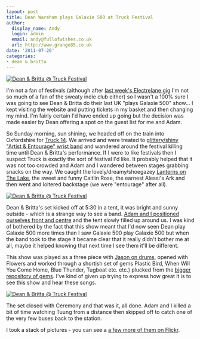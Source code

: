 ```yaml
---
layout: post
title: Dean Wareham plays Galaxie 500 at Truck Festival
author:
  display_name: Andy
  login: admin
  email: andy@fullofwishes.co.uk
  url: http://www.grange85.co.uk
date: '2011-07-26'
categories:
- dean & britta
---
```

<p><a href="http://www.flickr.com/photos/grange85/5971743781/" title="Dean & Britta @ Truck Festival by andyaldridge, on Flickr"><img class="aligncenter" src="https://farm7.static.flickr.com/6027/5971743781_28d0fbd1a3.jpg" alt="Dean & Britta @ Truck Festival"></a></p>
<p>I'm not a fan of festivals (although after <a href="http://www.grange85.co.uk/swirling/2011/07/22/electrelane-the-scala-london/">last week's Electrelane gig</a> I'm not so much of a fan of the sweaty indie club either) so I wasn't a 100% sure I was going to see Dean & Britta do their last UK "plays Galaxie 500" show... I kept visiting the website and putting tickets in my basket and then changing my mind. I'm fairly certain I'd have ended up going but the decision was made easier by Dean offering a spot on the guest list for me and Adam.</p>
<p>So Sunday morning, sun shining, we headed off on the train into Oxfordshire for <a href="http://www.thisistruck.com/">Truck 14</a>. We arrived and were treated to <a href="http://www.flickr.com/photos/grange85/5971865823/in/set-72157627148400125/">glittery/shiny "Artist & Entourage" wrist band</a> and wandered around the festival killing time until Dean & Britta's performance. If I were to like festivals then I suspect Truck is exactly the sort of festival I'd like. It probably helped that it was not too crowded and Adam and I wandered between stages grabbing snacks on the way. We caught the lovely/dreamy/shoegazey <a href="http://lanternsonthelake.bandcamp.com/">Lanterns on The Lake</a>, the sweet and funny Caitlin Rose, the earnest Alessi's Ark and then went and loitered backstage (we were "entourage" after all).</p>
<p><a href="http://www.flickr.com/photos/grange85/5971742469/" title="Dean & Britta @ Truck Festival by andyaldridge, on Flickr"><img class="aligncenter" src="https://farm7.static.flickr.com/6127/5971742469_7751705008.jpg" alt="Dean & Britta @ Truck Festival"></a></p>
<p>Dean & Britta's set kicked off at 5:30 in a tent, it was bright and sunny outside - which is a strange way to see a band. <a href="http://www.flickr.com/photos/grange85/5971737667/in/set-72157627148400125/">Adam and I positioned ourselves front and centre</a> and the tent slowly filled up around us. I was kind of bothered by the fact that this show meant that I'd now seen Dean play Galaxie 500 more times than I saw Galaxie 500 play Galaxie 500 but when the band took to the stage it became clear that it really didn't bother me at all, maybe it helped knowing that next time I see them it'll be different.</p>
<p>This show was played as a three piece with <a href="http://www.flickr.com/photos/grange85/5972297388/in/set-72157627148400125">Jason on drums</a>, opened with Flowers and worked through a shortish set of gems Plastic Bird, When Will You Come Home, Blue Thunder, Tugboat etc. etc.) plucked from the <a href="http://galaxie500.bandcamp.com/">bigger repository of gems</a>. I've kind of given up trying to express how great it is to see this show and hear these songs.</p>
<p><a href="http://www.flickr.com/photos/grange85/5971741853/" title="Dean & Britta @ Truck Festival by andyaldridge, on Flickr"><img class="aligncenter" src="https://farm7.static.flickr.com/6013/5971741853_154d7faee9.jpg" alt="Dean & Britta @ Truck Festival"></a></p>
<p>The set closed with Ceremony and that was it, all done. Adam and I killed a bit of time watching Tuung from a distance then skipped off to catch one of the very few buses back to the station.</p>
<p>I took a stack of pictures - you can see a <a href="http://www.flickr.com/photos/grange85/sets/72157627148400125/with/5971737667/">a few more of them on Flickr</a>.</p>
